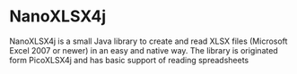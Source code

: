 # NanoXLSX4j
NanoXLSX4j is a small Java library to create and read XLSX files (Microsoft Excel 2007 or newer) in an easy and native way. The library is originated form PicoXLSX4j and has basic support of reading spreadsheets
